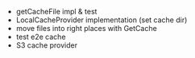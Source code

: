 * getCacheFile impl & test
* LocalCacheProvider implementation (set cache dir)
* move files into right places with GetCache
* test e2e cache
* S3 cache provider
